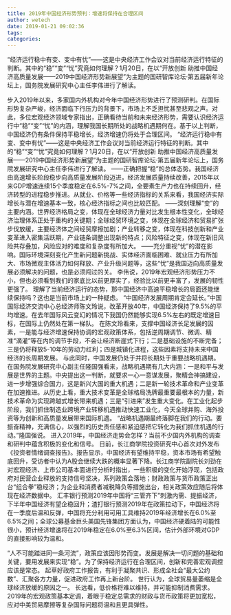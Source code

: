 ```yaml
---
title: 2019年中国经济形势预判：增速将保持在合理区间
author: wetech
date: 2019-01-21 09:02:36
tags: 
categories: 
---
```

“经济运行稳中有变、变中有忧”——这是中央经济工作会议对当前经济运行特征的判断。其中的“稳”“变”“忧”究竟如何理解？1月20日，在以“开放创新 助推中国经济高质量发展——2019中国经济形势新展望”为主题的国研智库论坛·第五届新年论坛上，国务院发展研究中心主任李伟进行了解读。
<!-- more -->
步入2019年以来，多家国内外机构对今年中国经济形势进行了预测研判。在国际形势复杂严峻，经济面临下行压力的背景下，市场上不乏担忧甚至悲观之声。对此，多位宏观经济领域专家指出，正确看待当前和未来经济形势，需要认识经济运行中“稳”“变”“忧”的内涵，理解我国长期所处的战略机遇期何在。基于以上判断，中国经济仍有条件保持平稳增长，经济增速仍将处于合理区间。
“经济运行稳中有变、变中有忧”——这是中央经济工作会议对当前经济运行特征的判断。其中的“稳”“变”“忧”究竟如何理解？1月20日，在以“开放创新 助推中国经济高质量发展——2019中国经济形势新展望”为主题的国研智库论坛·第五届新年论坛上，国务院发展研究中心主任李伟进行了解读。
——正确把握“稳”的总体态势。我国经济由高速增长阶段稳步向高质量发展阶段迈进，经济发展质量持续改善，2015年以来GDP增速连续15个季度稳定在6.5%-7%之间，全要素生产力也在持续回升，经济转型的进程稳步推进。从就业、价格等一些经济指标的关系来看，我国经济实际增长与潜在增速基本一致，核心经济指标之间也比较匹配。
——深刻理解“变”的主要内涵。世界经济格局之变，体现在全球经济力量对比发生根本性变化，全球经济治理体系正处于重构的关键期；全球经贸环境之变，体现在全球经济和贸易扩张步伐放缓，主要经济体之间经贸摩擦加剧；产业转移之变，体现在科技创新和产业变革进入密集活跃期，产业链条调整出现新的特点；风险特征之变，体现在新旧风险共存叠加，风险应对的难度和复杂度有所加大。
——充分重视“忧”的潜在影响。国际环境深刻变化产生新问题新挑战、实体经济面临困难、就业压力有所加大、市场微观主体活力如何释放、产业升级问题等，这些“忧”是我国迈向高质量发展必须解决的问题，也是必须闯过的关。
李伟说，2019年宏观经济形势压力不小，但也必须看到我们的家底比以前更厚实了，经验比以前更丰富了，发展的韧性更强了。
理解了当前经济运行的态势，那中国经济中高速平稳增长的局面还能继续保持吗？这也是当前市场上的一种疑虑。
“中国经济发展周期肯定会延长。”中国国际经济交流中心总经济师陈文玲说，改革开放40年，中国经济保持了9.5%的平均增速。在去年国际风云变幻的情况下我国仍然能够实现6.5%左右的既定增速目标，在国际上仍然处在第一梯队。
在陈文玲看来，支撑中国经济长足发展的因素，一是能与经济增速保持协调的宏观政策体系，包括逆周期调节、微调、精准“滴灌”等在内的调节手段，不会让经济断崖式下行；二是基础设施的不断完备；三是仍将释放5-10年的劳动力红利；四是城镇化进程，这些因素将支持未来中国经济的长周期发展。
与此同时，中国发展仍处于并将长期处于重要战略机遇期。
在国务院发展研究中心副主任隆国强看来，战略机遇期有几大内涵：一是和平与发展是世界的主题。中央提出这一判断，就要求一心一意谋发展，聚精会神搞建设，进一步增强综合国力，这是新兴大国的重大机遇；二是新一轮技术革命和产业变革在加速推进。从历史上看，重大技术变革是全球格局洗牌最重要最根本的力量，新技术革命为实现跨越式增长带来机遇；三是“引进来”发生重大变化。在工业化起步阶段，我们抓住制造业跨境产业转移机遇推动快速工业化，今天全球并购、海外投资等为创新和高质量发展带来国际机遇。
“战略机遇期最终落脚在我们的行动。要振奋精神，充满信心，以强烈的历史责任感和紧迫感把它转化为我们抓住机遇的行动。”隆国强说。
进入2019年，中国经济走势会怎样？当前不少国内外机构的调查和研判中蕴含积极的变化和信号。
日前，长江商学院投资研究中心首次对外发布《投资者情绪调查报告》。报告显示，中国经济有望维持平稳，资本市场有希望触底回升，受访者中认为A股会继续大跌的概率显著下降。长江商学院副院长刘劲在对宏观经济、上市公司基本面进行分析时指出，一些积极的变化开始浮现，包括政府对民营企业释放的支持信号坚决，系列政策会落地；财政政策与货币政策正出台“组合拳”稳经济；为企业和消费者减税降负等措施出台，相关政策效应随后将体现在经济数据中。
汇丰银行预测2019年中国将“三管齐下”刺激内需、提振经济，下半年中国经济有望企稳回升；渣打银行预测2019年在政策拉动下，中国经济将在一季度后温和反弹，中国将充分利用可用工具维持2019年经济增长在6.0%至6.5%之间；全球公募基金巨头美国先锋集团方面认为，中国经济硬着陆的可能性很小，预计经济增速将在2019年稳定在6.0%至6.3%区间，估计外部环境对GDP的直接影响较为温和。
 
 
“人不可能踏进同一条河流”，政策应该因形势而变。发展是解决一切问题的基础和关键，要用发展来实现“稳”。为了保持经济运行在合理区间，创新和完善宏观调控应该是常态。
起草好政府工作报告，有利于凝聚共识、形成全社会“最大公约数”、汇聚各方力量，促进政府工作再上新台阶。
世行认为，全球贸易量萎缩是全球经济放缓的原因之一。
长远看，低价格将难以维持，并可能抑制消费需求。
2019年的宏观政策基本定调，着眼于稳定总需求的财政与货币政策将更加宽松，应对中美贸易摩擦等复杂国际问题将温和且更具弹性。
